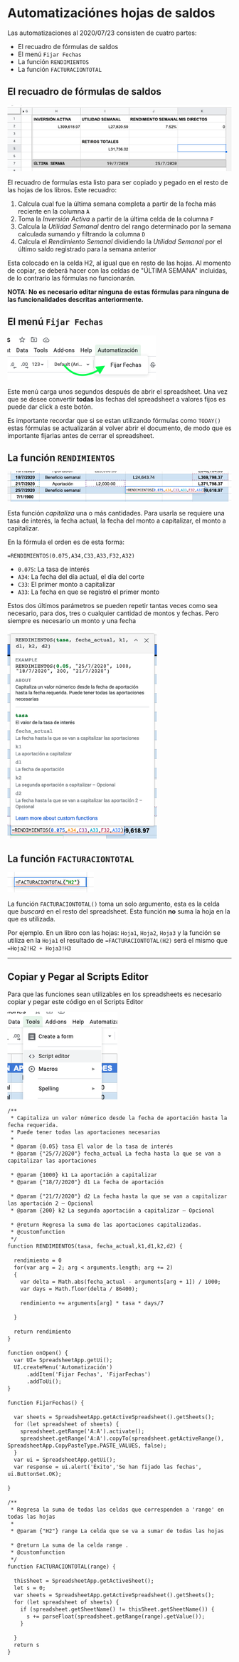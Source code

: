 Automatizaciónes hojas de saldos
================================

Las automatizaciones al 2020/07/23 consisten de cuatro partes:  
- El recuadro de fórmulas de saldos
- El menú `Fijar Fechas`
- La función `RENDIMIENTOS`
- La función `FACTURACIONTOTAL`

## El recuadro de fórmulas de saldos

![El recuadro de fórmulas][recuadro]

El recuadro de formulas esta listo para ser copiado y pegado en el resto de las hojas de los libros. Este recuadro:
1. Calcula cual fue la última semana completa a partir de la fecha más reciente en la columna `A`
2. Toma la _Inversión Activa_ a partir de la última celda de la columna `F`
3. Calcula la _Utilidad Semanal_ dentro del rango determinado por la semana calculada sumando y filtrando la columna `D`
4. Calcula el _Rendimiento Semanal_ dividiendo la _Utilidad Semanal_ por el último saldo registrado para la semana anterior

Esta colocado en la celda H2, al igual que en resto de las hojas. Al momento de copiar, se deberá hacer con las celdas de "ÚLTIMA SEMANA" incluidas, de lo contrario las fórmulas no funcionarán.

**NOTA: No es necesario editar ninguna de estas fórmulas para ninguna de las funcionalidades descritas anteriormente.**

## El menú `Fijar Fechas`

![Menú de fórmulas][menu]

Este menú carga unos segundos después de abrir el spreadsheet.
Una vez que se desee convertir **todas** las fechas del spreadsheet a valores fijos es puede dar click a este botón.

Es importante recordar que si se estan utilizando fórmulas como `TODAY()` estas fórmulas se actualizarán al volver abrir el documento, de modo que es importante fijarlas antes de cerrar el spreadsheet.

## La función `RENDIMIENTOS`

![La función rendimientos][rendimientos1]

Esta función _capitaliza_ una o más cantidades. Para usarla se requiere una tasa de interés, la fecha actual, la fecha del monto a capitalizar, el monto a capitalizar.

En la fórmula el orden es de esta forma:

```
=RENDIMIENTOS(0.075,A34,C33,A33,F32,A32)
```

- `0.075`: La tasa de interés
- `A34`: La fecha del día actual, el día del corte
- `C33`: El primer monto a capitalizar
- `A33`: La fecha en que se registró el primer monto

Estos dos últimos parámetros se pueden  repetir tantas veces como sea necesario, para dos, tres o cualquier cantidad de montos y fechas. Pero siempre es necesario un monto y una fecha

![La ayuda contextual de la función rendimientos][rendimientos2]

## La función `FACTURACIONTOTAL`

![La función FACTURACIONTOTAL][facturacion]

La función `FACTURACIONTOTAL()` toma un solo argumento, esta es la celda que _buscará_ en el resto del spreadsheet. Esta función **no** suma la hoja en la que es utilizada.

Por ejemplo. En un libro con las hojas: `Hoja1`, `Hoja2`, `Hoja3` y la función se utiliza en la `Hoja1` el resultado de `=FACTURACIONTOTAL(H2)` será el mismo que `=Hoja2!H2 + Hoja3!H3`

---

## Copiar y Pegar al Scripts Editor

Para que las funciones sean utilizables en los spreadsheets es necesario copiar y pegar este código en el Scripts Editor

![Script Editor][script]

```
/**
 * Capitaliza un valor númerico desde la fecha de aportación hasta la fecha requerida.
 * Puede tener todas las aportaciones necesarias
 *
 * @param {0.05} tasa El valor de la tasa de interés
 * @param {"25/7/2020"} fecha_actual La fecha hasta la que se van a capitalizar las aportaciones

 * @param {1000} k1 La aportación a capitalizar
 * @param {"18/7/2020"} d1 La fecha de aportación

 * @param {"21/7/2020"} d2 La fecha hasta la que se van a capitalizar las aportación 2 – Opcional
 * @param {200} k2 La segunda aportación a capitalizar – Opcional

 * @return Regresa la suma de las aportaciones capitalizadas.
 * @customfunction
 */
function RENDIMIENTOS(tasa, fecha_actual,k1,d1,k2,d2) {

  rendimiento = 0
  for(var arg = 2; arg < arguments.length; arg += 2)
  {
    var delta = Math.abs(fecha_actual - arguments[arg + 1]) / 1000;
    var days = Math.floor(delta / 86400);

    rendimiento += arguments[arg] * tasa * days/7

  }  

  return rendimiento
}

function onOpen() {
  var UI= SpreadsheetApp.getUi();
  UI.createMenu('Automatización')
      .addItem('Fijar Fechas', 'FijarFechas')
      .addToUi();
}

function FijarFechas() {

  var sheets = SpreadsheetApp.getActiveSpreadsheet().getSheets();
  for (let spreadsheet of sheets) {
    spreadsheet.getRange('A:A').activate();
    spreadsheet.getRange('A:A').copyTo(spreadsheet.getActiveRange(), SpreadsheetApp.CopyPasteType.PASTE_VALUES, false);
  }
  var ui = SpreadsheetApp.getUi();
  var response = ui.alert('Éxito','Se han fijado las fechas', ui.ButtonSet.OK);

}

/**
 * Regresa la suma de todas las celdas que corresponden a 'range' en todas las hojas
 *
 * @param {"H2"} range La celda que se va a sumar de todas las hojas

 * @return La suma de la celda range .
 * @customfunction
 */
function FACTURACIONTOTAL(range) {

  thisSheet = SpreadsheetApp.getActiveSheet();
  let s = 0;
  var sheets = SpreadsheetApp.getActiveSpreadsheet().getSheets();
  for (let spreadsheet of sheets) {
    if (spreadsheet.getSheetName() != thisSheet.getSheetName()) {
      s += parseFloat(spreadsheet.getRange(range).getValue());
    }

  }
  return s
}
```

[recuadro]: recuadro.png
[menu]: menu.png
[rendimientos1]: rendimientos_1.png
[rendimientos2]: rendimientos_2.png
[facturacion]: facturacion.png
[script]: script.png
